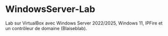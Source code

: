 # WindowsServer-Lab
Lab sur VirtualBox avec Windows Server 2022/2025, Windows 11, IPFire et un contrôleur de domaine (Blaiseblab).
